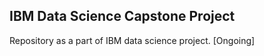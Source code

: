 ## IBM Data Science Capstone Project 

Repository as a part of IBM data science project. [Ongoing]



